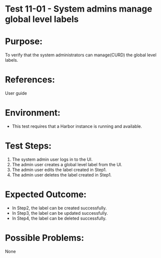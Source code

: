 Test 11-01 - System admins manage global level labels
=======

# Purpose:

To verify that the system administrators can manage(CURD) the global level labels.

# References:
User guide

# Environment:
* This test requires that a Harbor instance is running and available.

# Test Steps:

1. The system admin user logs in to the UI.
2. The admin user creates a global level label from the UI.
3. The admin user edits the label created in Step1.
4. The admin user deletes the label created in Step1.

# Expected Outcome:

* In Step2, the label can be created successfully.
* In Step3, the label can be updated successfully.
* In Step4, the label can be deleted successfully.

# Possible Problems:
None